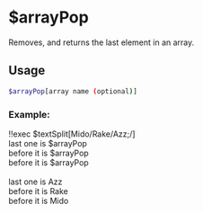 # $arrayPop

Removes, and returns the last element in an array.

## Usage

```bash
$arrayPop[array name (optional)]
```

### Example:
<discord-messages>
          <discord-message :bot="false" role-color="#ffcc9a" author="Member">
        !!exec $textSplit[Mido/Rake/Azz;/]<br>last one is $arrayPop<br>before it is $arrayPop<br>before it is $arrayPop<br><br>
          </discord-message>
          <discord-message :bot="true" role-color="#0099ff" author="Custom Command" avatar="https://media.discordapp.net/avatars/725721249652670555/781224f90c3b841ba5b40678e032f74a.webp">
        last one is Azz<br>before it is Rake<br>before it is Mido
        </discord-message>
</discord-messages>